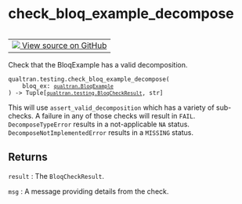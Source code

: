 # check_bloq_example_decompose


<table class="tfo-notebook-buttons tfo-api nocontent" align="left">
<td>
  <a target="_blank" href="https://github.com/quantumlib/Qualtran/blob/main/qualtran/testing.py#L373-L391">
    <img src="https://www.tensorflow.org/images/GitHub-Mark-32px.png" />
    View source on GitHub
  </a>
</td>
</table>



Check that the BloqExample has a valid decomposition.


<pre class="devsite-click-to-copy prettyprint lang-py tfo-signature-link">
<code>qualtran.testing.check_bloq_example_decompose(
    bloq_ex: <a href="../../qualtran/BloqExample.html"><code>qualtran.BloqExample</code></a>
) -> Tuple[<a href="../../qualtran/testing/BloqCheckResult.html"><code>qualtran.testing.BloqCheckResult</code></a>, str]
</code></pre>



<!-- Placeholder for "Used in" -->

This will use `assert_valid_decomposition` which has a variety of sub-checks. A failure
in any of those checks will result in `FAIL`. `DecomposeTypeError` results in a
not-applicable `NA` status. `DecomposeNotImplementedError` results in a `MISSING` status.

<h2 class="add-link">Returns</h2>

`result`<a id="result"></a>
: The `BloqCheckResult`.

`msg`<a id="msg"></a>
: A message providing details from the check.


